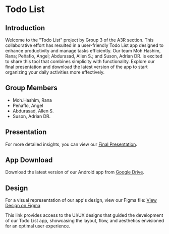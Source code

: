 # Todo List

## Introduction

Welcome to the "Todo List" project by Group 3 of the A3R section. This collaborative effort has resulted in a user-friendly Todo List app designed to enhance productivity and manage tasks efficiently. Our team Moh.Hashim, Rana; Peñaflo, Angel; Abdurasad, Allen S.; and Suson, Adrian DR. is excited to share this tool that combines simplicity with functionality. Explore our final presentation and download the latest version of the app to start organizing your daily activities more effectively.

## Group Members

- Moh.Hashim, Rana
- Peñaflo, Angel
- Abdurasad, Allen S.
- Suson, Adrian DR.

## Presentation

For more detailed insights, you can view our [Final Presentation](https://docs.google.com/presentation/d/1hoIVCraHOAOqzTQWoYFSfCYjMFTRYOiO/edit#slide=id.p1).

## App Download

Download the latest version of our Android app from [Google Drive](https://drive.google.com/file/d/1p6YBO09d5twwANm0UEbuvq_UI6SFN3w4/view?usp=sharing).

## Design

For a visual representation of our app's design, view our Figma file:
[View Design on Figma](https://www.figma.com/file/IBI5VH63kruJjZj3KwZWNu?embed_host=share&kind=file&mode=design&node-id=0%3A1&t=uem3sAE9oa0VKyTh-1&type=design&viewer=1)

This link provides access to the UI/UX designs that guided the development of our Todo List app, showcasing the layout, flow, and aesthetics envisioned for an optimal user experience.
